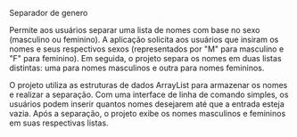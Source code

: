 Separador de genero

Permite aos usuários separar uma lista de nomes com base no sexo (masculino ou feminino). 
A aplicação solicita aos usuários que insiram os nomes e seus respectivos sexos (representados por "M" para masculino e "F" para feminino). Em seguida, o projeto separa os nomes em duas listas distintas: uma para nomes masculinos e outra para nomes femininos.

O projeto utiliza as estruturas de dados ArrayList para armazenar os nomes e realizar a separação. Com uma interface de linha de comando simples, os usuários podem inserir quantos nomes desejarem até que a entrada esteja vazia. Após a separação, o projeto exibe os nomes masculinos e femininos em suas respectivas listas.
